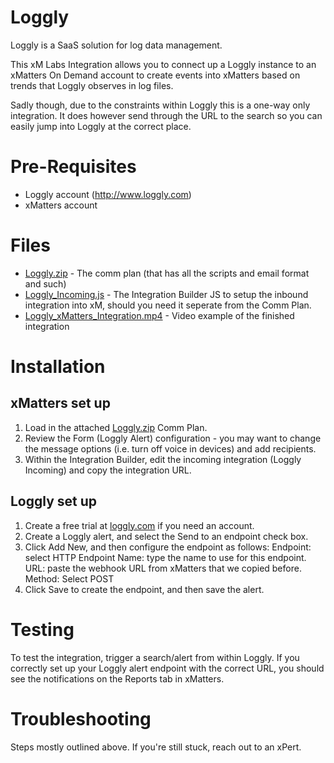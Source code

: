 
# Loggly

Loggly is a SaaS solution for log data management.

This xM Labs Integration allows you to connect up a Loggly instance to an xMatters On Demand account to create events into xMatters based on trends that Loggly observes in log files.

Sadly though, due to the constraints within Loggly this is a one-way only integration.  It does however send through the URL to the search so you can easily jump into Loggly at the correct place.


# Pre-Requisites

* Loggly account (http://www.loggly.com)
* xMatters account


# Files

* [Loggly.zip](Loggly.zip) - The comm plan (that has all the scripts and email format and such)
* [Loggly_Incoming.js](Loggly_Incoming.js) - The Integration Builder JS to setup the inbound integration into xM, should you need it seperate from the Comm Plan.
* [Loggly_xMatters_Integration.mp4](Media/Loggly_xMatters_Integration.mp4) - Video example of the finished integration


# Installation

## xMatters set up

1. Load in the attached [Loggly.zip](Loggly.zip) Comm Plan.
2. Review the Form (Loggly Alert) configuration - you may want to change the message options (i.e. turn off voice in devices) and add recipients.
3. Within the Integration Builder, edit the incoming integration (Loggly Incoming) and copy the integration URL.


## Loggly set up

1. Create a free trial at [loggly.com](http://www.loggly.com) if you need an account.
2. Create a Loggly alert, and select the Send to an endpoint check box.
3. Click Add New, and then configure the endpoint as follows:
	Endpoint: select HTTP Endpoint
	Name: type the name to use for this endpoint.
	URL: paste the webhook URL from xMatters that we copied before.
	Method: Select POST
4. Click Save to create the endpoint, and then save the alert.


# Testing

To test the integration, trigger a search/alert from within Loggly.  If you correctly set up your Loggly alert endpoint with the correct URL, you should see the notifications on the Reports tab in xMatters.


# Troubleshooting

Steps mostly outlined above. If you're still stuck, reach out to an xPert. 
